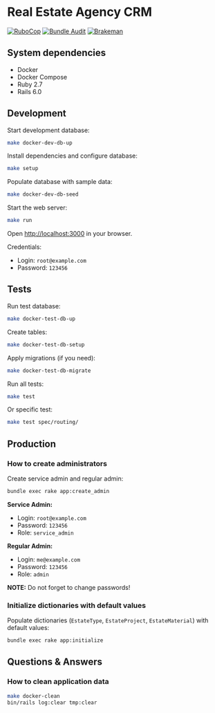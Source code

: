 # Real Estate Agency CRM

[![RuboCop](https://github.com/gruz0/real_estate_agency/actions/workflows/rubocop.yml/badge.svg)](https://github.com/gruz0/real_estate_agency/actions/workflows/rubocop.yml)
[![Bundle Audit](https://github.com/gruz0/real_estate_agency/actions/workflows/bundle-audit.yml/badge.svg)](https://github.com/gruz0/real_estate_agency/actions/workflows/bundle-audit.yml)
[![Brakeman](https://github.com/gruz0/real_estate_agency/actions/workflows/brakeman.yml/badge.svg)](https://github.com/gruz0/real_estate_agency/actions/workflows/brakeman.yml)

## System dependencies

* Docker
* Docker Compose
* Ruby 2.7
* Rails 6.0

## Development

Start development database:

```bash
make docker-dev-db-up
```

Install dependencies and configure database:

```bash
make setup
```

Populate database with sample data:

```bash
make docker-dev-db-seed
```

Start the web server:

```bash
make run
```

Open [http://localhost:3000](http://localhost:3000) in your browser.

Credentials:

* Login: `root@example.com`
* Password: `123456`

## Tests

Run test database:

```bash
make docker-test-db-up
```

Create tables:

```bash
make docker-test-db-setup
```

Apply migrations (if you need):

```bash
make docker-test-db-migrate
```

Run all tests:

```bash
make test
```

Or specific test:

```bash
make test spec/routing/
```

## Production

### How to create administrators

Create service admin and regular admin:

```bash
bundle exec rake app:create_admin
```

**Service Admin:**

* Login: `root@example.com`
* Password: `123456`
* Role: `service_admin`

**Regular Admin:**

* Login: `me@example.com`
* Password: `123456`
* Role: `admin`

**NOTE:** Do not forget to change passwords!

### Initialize dictionaries with default values

Populate dictionaries (`EstateType`, `EstateProject`, `EstateMaterial`) with
default values:

```bash
bundle exec rake app:initialize
```

## Questions & Answers

### How to clean application data

```bash
make docker-clean
bin/rails log:clear tmp:clear
```
